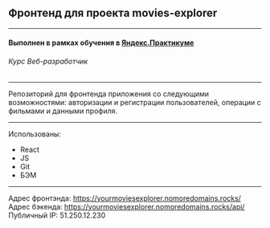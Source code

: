 ## Фронтенд для проекта movies-explorer
------

#### Выполнен в рамках обучения в [**Яндекс.Практикуме**](https://praktikum.yandex.ru/ "Яндекс.Практикум")
###### Курс Веб-разработчик
-----

Репозиторий для фронтенда приложения со следующими возможностями: авторизации и регистрации пользователей, операции с фильмами и данными профиля.

---

Использованы:

* React
* JS
* Git
* БЭМ

---

Адрес фронтэнда: https://yourmoviesexplorer.nomoredomains.rocks/
Адрес бэкенда: https://yourmoviesexplorer.nomoredomains.rocks/api/
Публичный IP: 51.250.12.230

